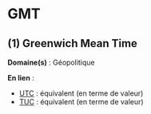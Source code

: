 # GMT

## (1) Greenwich Mean Time

**Domaine(s)** : Géopolitique

**En lien** :

+ [UTC](../U/utc.md) : équivalent (en terme de valeur)
+ [TUC](../T/tuc.md) : équivalent (en terme de valeur)
